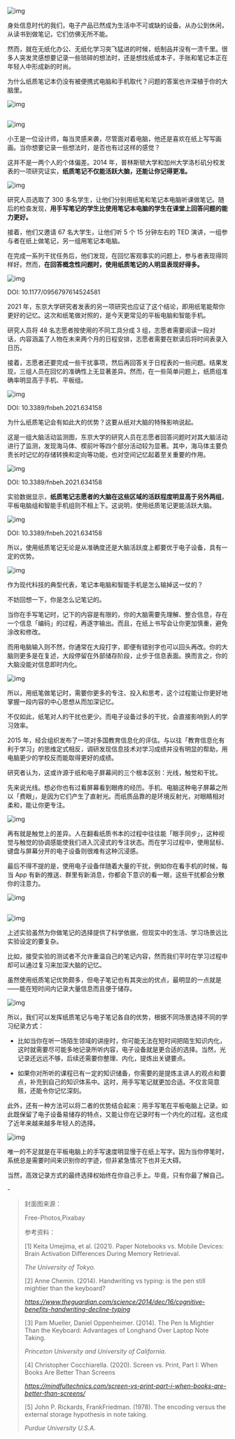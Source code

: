 ![img](https://mmbiz.qpic.cn/mmbiz_png/SlOqFKqEO4GVunahaAEIiaibMpNY05n4tEFvgv24cAVEwgX1auaFwUY4lE5auu1VCTx99zavU5P3hf32mMTKPaxA/640?wx_fmt=png)



身处信息时代的我们，电子产品已然成为生活中不可或缺的设备。从办公到休闲，从读书到做笔记，它们仿佛无所不能。



然而，就在无纸化办公、无纸化学习突飞猛进的时候，纸制品并没有一溃千里。很多人突发灵感想要记录一些琐碎的想法时，还是想找纸或本子，手账和笔记本正在年轻人中形成新的时尚。



为什么纸质笔记本仍没有被便携式电脑和手机取代？问题的答案也许深植于你的大脑里。



![img](https://mmbiz.qpic.cn/mmbiz_png/SlOqFKqEO4GVunahaAEIiaibMpNY05n4tEzvlo2BzkWwHqs0BIFNUShzVLwViaky7l9KvVCz1KW2oXYvdmepgyIvw/640?wx_fmt=png)

##  



![img](https://mmbiz.qpic.cn/mmbiz_png/SlOqFKqEO4GVunahaAEIiaibMpNY05n4tEzRQ1c0vK0VRp8ThKt4icQyI3ibYT1yNGhMgchOZAhtaAhySTlGUicibK7g/640?wx_fmt=png)



小王是一位设计师，每当灵感来袭，尽管面对着电脑，他还是喜欢在纸上写写画画。当你想要记录一些想法时，是否也有过这样的感觉？



这并不是一两个人的个体偏差。2014 年，普林斯顿大学和加州大学洛杉矶分校发表的一项研究证实，**纸质笔记不仅能活跃大脑，还能让你记得更准。**



![img](https://mmbiz.qpic.cn/mmbiz_gif/SlOqFKqEO4GVunahaAEIiaibMpNY05n4tEfNBmemoT9dOAmfGCw0IlI0JQl2n2D6GSXM1nc8N5keSQPv9xUcoOmA/640?wx_fmt=gif)



研究人员选取了 300 多名学生，让他们分别用纸笔和笔记本电脑听课做笔记。随后的检查发现，**用手写笔记的学生比使用笔记本电脑的学生在课堂上回答问题的能力更好。**



接着，他们又邀请 67 名大学生，让他们听 5 个 15 分钟左右的 TED 演讲，一组参与者在纸上做笔记，另一组用笔记本电脑。



在完成一系列干扰任务后，他们发现，在回忆客观事实的问题上，参与者表现得同样好。然而，**在回答概念性问题时，使用纸质笔记的人明显表现好得多。**



![img](https://mmbiz.qpic.cn/mmbiz_png/SlOqFKqEO4GVunahaAEIiaibMpNY05n4tEia4y0Zrx6N7G7eCE7oSQdyBiaDgTes57zNaR2p4RiatYyab0W5eicBhZtA/640?wx_fmt=png)

DOI: 10.1177/0956797614524581



2021 年，东京大学研究者发表的另一项研究也应证了这个结论，即用纸笔能帮你更好的记忆。这次和纸笔做对照的，是今天更常见的平板电脑和智能手机。



研究人员将 48 名志愿者按使用的不同工具分成 3 组，志愿者需要阅读一段对话，内容涵盖了人物在未来两个月的日程安排，志愿者需要在默读后将时间表录入日历。





接着，志愿者还要完成一些干扰事项，然后再回答关于日程表的一些问题。结果发现，三组人员在回忆的准确性上无显著差异。然而，在一些简单问题上，纸质组准确率明显高于手机、平板组。



![img](https://mmbiz.qpic.cn/mmbiz_png/SlOqFKqEO4GVunahaAEIiaibMpNY05n4tEyOIfuIhNfxibCwgCf1ALT3oEblBW0lLY3LbSLtlBH92rnVI2Q9Oy8bw/640?wx_fmt=png)

DOI: 10.3389/fnbeh.2021.634158



为什么纸质笔记会有如此大的优势？这要从纸对大脑的特殊影响说起。



这是一组大脑活动监测图，东京大学的研究人员在志愿者回答问题时对其大脑活动进行了监测，发现海马体、楔前叶等四个部分活动较为显著。其中，海马体主要负责长时记忆的存储转换和定向等功能，也对空间记忆起着至关重要的作用。



![img](https://mmbiz.qpic.cn/mmbiz_png/SlOqFKqEO4GVunahaAEIiaibMpNY05n4tEjfEVgwe4zsozkFiaHbFBSPoOqPlXqoR1kL8c7icreiapYL2A6xcC1fmZg/640?wx_fmt=png)

DOI: 10.3389/fnbeh.2021.634158



实验数据显示，**纸质笔记志愿者的大脑在这些区域的活跃程度明显高于另外两组**，平板电脑组和智能手机组则不相上下。这说明，使用纸质笔记更能活跃大脑。





![img](https://mmbiz.qpic.cn/mmbiz_png/SlOqFKqEO4GVunahaAEIiaibMpNY05n4tE5icWwsQ5kpbM3iambgicZowqov3uXu5OsA92oeR1Z9MLtzA2Fuby5KsNg/640?wx_fmt=png)

DOI: 10.3389/fnbeh.2021.634158



所以，使用纸质笔记无论是从准确度还是大脑活跃度上都要优于电子设备，具有一定的优势。





![img](https://mmbiz.qpic.cn/mmbiz_png/SlOqFKqEO4GVunahaAEIiaibMpNY05n4tEA85uWDc4ZYGROuG52oicSRFFBpic9Chz2tDpia9vlHXm6A9vKOK1Cplvw/640?wx_fmt=png)



作为现代科技的典型代表，笔记本电脑和智能手机是怎么输掉这一仗的？



不妨回想一下，你是怎么记笔记的。



当你在手写笔记时，记下的内容是有限的，你的大脑需要先理解、整合信息，存在一个信息「编码」的过程，再逐字输出。而且，在纸上书写会让你更加慎重，避免涂改和修改。



而用电脑输入则不然，你通常在大段打字，即便有错别字也可以回头再改。你的大脑则更多是在复述，大段停留在外部储存阶段，止步于信息表面。换而言之，你的大脑没能对信息即时内化。



![img](https://mmbiz.qpic.cn/mmbiz_gif/SlOqFKqEO4GVunahaAEIiaibMpNY05n4tEpJbbIOtd02TLcwxQojfrzDLBedrzhKMUDCNViciadRSqmyXJibeU4Hy4w/640?wx_fmt=gif)



所以，用纸笔做笔记时，需要你更多的专注、投入和思考，这个过程能让你更好地掌握一段内容的中心思想从而加深记忆。



不仅如此，纸笔对人的干扰也更少。而电子设备过多的干扰，会直接影响到人的学习效率。



2015 年，经合组织发布了一项对多国教育信息化的评估。与以往「教育信息化有利于学习」的思维定式相反，调研发现信息技术对学习成绩并没有明显的帮助，用电脑更少的学校反而能取得更好的成绩。



研究者认为，这或许源于纸和电子屏幕间的三个根本区别：光线，触觉和干扰。



先来说光线。想必你也有过看屏幕看到眼疼的经历。手机、电脑这种电子屏幕之所以「费眼」，是因为它们产生了直射光。而纸质品靠的是环境反射光，对眼睛相对柔和，能让你更专注。



![img](https://mmbiz.qpic.cn/mmbiz_jpg/SlOqFKqEO4GVunahaAEIiaibMpNY05n4tEO7iceWEokMoQ7ibXjME2tkHJYgmMcKWe2lXictMYSqMOyB0CBSfXlDLEg/640?wx_fmt=jpeg)



再有就是触觉上的差异。人在翻看纸质书本的过程中往往能「眼手同步」，这种视觉与触觉的协调感能使我们进入沉浸式的专注状态。而在学习过程中，使用鼠标、键盘与屏幕分开的电子设备则很难有这种沉浸感。



最后不得不提的是，使用电子设备伴随着大量的干扰，例如你在看手机的时候，每当 App 有新的推送、群里有新消息，你都会下意识的看一眼，这些干扰都会分散你的注意力。



![img](https://mmbiz.qpic.cn/mmbiz_gif/SlOqFKqEO4GVunahaAEIiaibMpNY05n4tEdE9dblKt3LaE4iac7ORfkeiba15Jz7tVBZJic7LqsttWWaM4RibHsnqvaw/640?wx_fmt=gif)

##  

##  

![img](https://mmbiz.qpic.cn/mmbiz_png/SlOqFKqEO4GVunahaAEIiaibMpNY05n4tEPyOJFicVqvZVMHxtTK2IwuXiaiaV3nCQRfViaYVSicmV5k1fXbicm6R4k7tw/640?wx_fmt=png)



上述实验虽然为你做笔记的选择提供了科学依据，但现实中的生活、学习场景远比实验设定的要复杂。



比如，接受实验的测试者不允许重温自己的笔记内容，然而我们平时在学习过程中却可以通过复习来加深大脑的记忆。



虽然使用纸质笔记优势颇多，但电子笔记也有其突出的优点，最明显的一点就是——能在短时间内记录大量信息而且便于储存。



![img](https://mmbiz.qpic.cn/mmbiz_gif/SlOqFKqEO4GVunahaAEIiaibMpNY05n4tEia999dOqibzUJmu7bXAibPgoKOVdibDoVdiaSmV5jN2Rep2VflUPMlhK8NQ/640?wx_fmt=gif)



所以，我们可以发挥纸质笔记与电子笔记各自的优势，根据不同场景选择不同的学习纪录方式：



- 比如当你在听一场陌生领域的讲座时，你可能无法在短时间把陌生知识内化，这时就需要尽可能多地记录所听内容，电子设备就是更合适的选择。当然，光记录还远远不够，后续还需要你整理、内化，提炼出关键要点。

  

- 如果你对所听的课程已有一定的知识储备，你需要的是提炼主讲人的观点和要点，补充到自己的知识体系中。这时，用手写笔记就更加合适。不仅言简意赅，还能令你记忆深刻。



此外，还有一种方法可以将二者的优势结合起来：用手写笔在平板电脑上记录。如此既保留了电子设备易储存的特点，又能让你在记录时有一个内化的过程。这也成了近年来越来越多年轻人的选择。



![img](https://mmbiz.qpic.cn/mmbiz_png/SlOqFKqEO4GVunahaAEIiaibMpNY05n4tEciaAcB6fu1pfzM4uCAygFiaAPEmpiaRBsNZlllibyH2wgv3SMdrIT8zHSQ/640?wx_fmt=png)



唯一的不足就是在平板电脑上的手写速度明显慢于在纸上写字。因为当你停笔时，系统总是需要时间来识别你的字迹，但非紧急情况下也并无大碍。



当然，高效记录方式的最终选择权始终在你自己手上。毕竟，只有你最了解自己。



\-



> 封面图来源：
>
> 
>
> Free-Photos,Pixabay
>
> 
>
> 参考资料：
>
> 
>
> [1] Keita Umejima, et al. (2021). Paper Notebooks vs. Mobile Devices: Brain Activation Differences During Memory Retrieval.
>
> 
>
> *The University of Tokyo.*
>
> 
>
> [2] Anne Chemin. (2014). Handwriting vs typing: is the pen still mightier than the keyboard?
>
> 
>
> *https://www.theguardian.com/science/2014/dec/16/cognitive-benefits-handwriting-decline-typing*
>
> 
>
> [3] Pam Mueller, Daniel Oppenheimer. (2014). The Pen Is Mightier Than the Keyboard: Advantages of Longhand Over Laptop Note Taking.
>
> 
>
> *Princeton University and University of California.*
>
> 
>
> [4] Christopher Cocchiarella. (2020). Screen vs. Print, Part I: When Books Are Better Than Screens
>
> 
>
> *https://mindfultechnics.com/screen-vs-print-part-i-when-books-are-better-than-screens/*
>
> 
>
> [5] John P. Rickards, FrankFriedman. (1978). The encoding versus the external storage hypothesis in note taking.
>
> 
>
> *Purdue University U.S.A.*